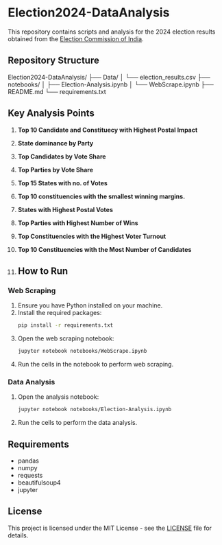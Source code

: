 # Election2024-DataAnalysis
This repository contains scripts and analysis for the 2024 election results obtained from the [Election Commission of India](https://results.eci.gov.in).

## Repository Structure
Election2024-DataAnalysis/
├── Data/
│ └── election_results.csv 
├── notebooks/
│ ├── Election-Analysis.ipynb 
│ └── WebScrape.ipynb 
├── README.md 
└── requirements.txt 

## Key Analysis Points
1. **Top 10 Candidate and Constituecy with Highest Postal Impact**
2. **State dominance by Party**
3. **Top Candidates by Vote Share**
4. **Top Parties by Vote Share**
5. **Top 15 States with no. of Votes**
6. **Top 10 constituencies with the smallest winning margins.**
7. **States with Highest Postal Votes**
8. **Top Parties with Highest Number of Wins**
9. **Top Constituencies with the Highest Voter Turnout**
10. **Top 10 Constituencies with the Most Number of Candidates**

11. ## How to Run

### Web Scraping

1. Ensure you have Python installed on your machine.
2. Install the required packages:
    ```bash
    pip install -r requirements.txt
    ```
3. Open the web scraping notebook:
    ```bash
    jupyter notebook notebooks/WebScrape.ipynb
    ```
4. Run the cells in the notebook to perform web scraping.

### Data Analysis

1. Open the analysis notebook:
    ```bash
    jupyter notebook notebooks/Election-Analysis.ipynb
    ```
2. Run the cells to perform the data analysis.

## Requirements

- pandas
- numpy
- requests
- beautifulsoup4
- jupyter

## License

This project is licensed under the MIT License - see the [LICENSE](LICENSE) file for details.
